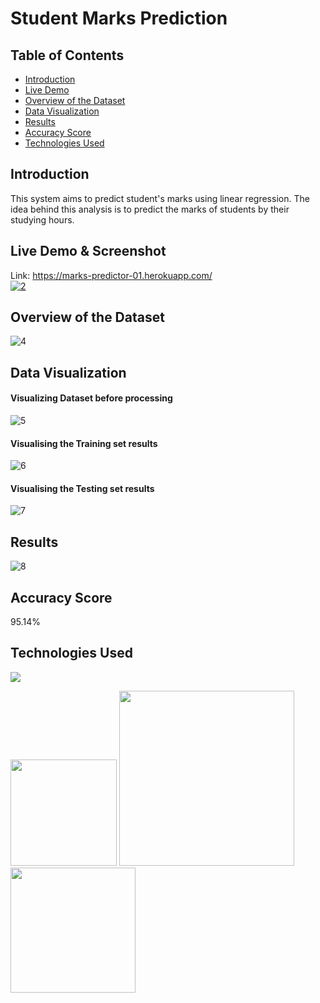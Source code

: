 # Student Marks Prediction

## Table of Contents
  * [Introduction](#introduction)
  * [Live Demo](#live-demo)
  * [Overview of the Dataset](#overview-of-the-dataset)
  * [Data Visualization](#data-visualization)
  * [Results](#results)
  * [Accuracy Score](#accuracy-score)
  * [Technologies Used](#technologies-used)
  
## Introduction
This system aims to predict student's marks using linear regression. The idea behind this analysis is to predict the marks of students by their studying hours. <br/>

## Live Demo & Screenshot
Link: https://marks-predictor-01.herokuapp.com/   <br/>
[![2](https://user-images.githubusercontent.com/73738015/104304043-e07b6700-54f0-11eb-889e-2248dede8eba.JPG)](https://marks-predictor-01.herokuapp.com/)

## Overview of the Dataset
![4](https://user-images.githubusercontent.com/73738015/100090617-74c63780-2e79-11eb-9579-549d90fe009b.JPG)

## Data Visualization

#### Visualizing Dataset before processing
![5](https://user-images.githubusercontent.com/73738015/100088574-57439e80-2e76-11eb-96bb-a0a35a79c9f9.JPG)

#### Visualising the Training set results
![6](https://user-images.githubusercontent.com/73738015/100090038-98d54900-2e78-11eb-94f0-00b03d44f76c.JPG)

#### Visualising the Testing set results
![7](https://user-images.githubusercontent.com/73738015/100090052-9d99fd00-2e78-11eb-89c0-bce91ec609d0.JPG)

## Results
![8](https://user-images.githubusercontent.com/73738015/100090887-e2726380-2e79-11eb-814e-0b5bdca25646.JPG)

## Accuracy Score
95.14%

## Technologies Used

![](https://forthebadge.com/images/badges/made-with-python.svg)

[<img target="_blank" src="https://flask.palletsprojects.com/en/1.1.x/_images/flask-logo.png" width=170>](https://flask.palletsprojects.com/en/1.1.x/) [<img target="_blank" src="https://number1.co.za/wp-content/uploads/2017/10/gunicorn_logo-300x85.png" width=280>](https://gunicorn.org) [<img target="_blank" src="https://scikit-learn.org/stable/_static/scikit-learn-logo-small.png" width=200>](https://scikit-learn.org/stable/) 



